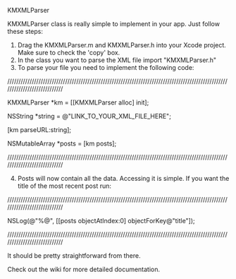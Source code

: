 KMXMLParser

KMXMLParser class is really simple to implement in your app. Just follow these steps:

1. Drag the KMXMLParser.m and KMXMLParser.h into your Xcode project. Make sure to check the 'copy' box.
2. In the class you want to parse the XML file import "KMXMLParser.h"
3. To parse your file you need to implement the following code:

////////////////////////////////////////////////////////////////////////////////////////////////////////////////////////////  

KMXMLParser *km = [[KMXMLParser alloc] init];  

NSString *string = @"LINK_TO_YOUR_XML_FILE_HERE";  

[km parseURL:string];  

NSMutableArray *posts = [km posts];  

////////////////////////////////////////////////////////////////////////////////////////////////////////////////////////////  


4. Posts will now contain all the data. Accessing it is simple. If you want the title of the most recent post run:

////////////////////////////////////////////////////////////////////////////////////////////////////////////////////////////  

NSLog(@"%@", [[posts objectAtIndex:0] objectForKey@"title"]);  

////////////////////////////////////////////////////////////////////////////////////////////////////////////////////////////

It should be pretty straightforward from there. 

Check out the wiki for more detailed documentation.